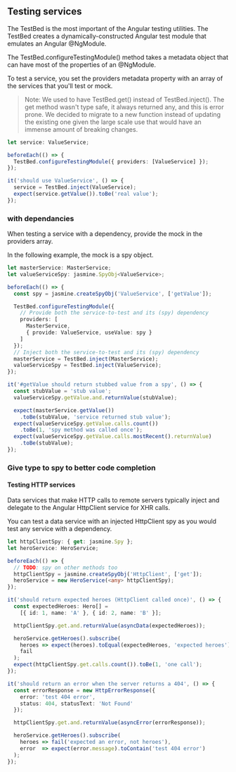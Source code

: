 ## Testing services

The TestBed is the most important of the Angular testing utilities. The TestBed creates a dynamically-constructed Angular test module that emulates an Angular @NgModule.

The TestBed.configureTestingModule() method takes a metadata object that can have most of the properties of an @NgModule.

To test a service, you set the providers metadata property with an array of the services that you'll test or mock.

> Note: We used to have TestBed.get() instead of TestBed.inject(). The get method wasn't type safe, it always returned any, and this is error prone. We decided to migrate to a new function instead of updating the existing one given the large scale use that would have an immense amount of breaking changes.

```typescript
let service: ValueService;

beforeEach(() => {
  TestBed.configureTestingModule({ providers: [ValueService] });
});

it('should use ValueService', () => {
  service = TestBed.inject(ValueService);
  expect(service.getValue()).toBe('real value');
});
```

### with dependancies
When testing a service with a dependency, provide the mock in the providers array.

In the following example, the mock is a spy object.

```typescript
let masterService: MasterService;
let valueServiceSpy: jasmine.SpyObj<ValueService>;

beforeEach(() => {
  const spy = jasmine.createSpyObj('ValueService', ['getValue']);

  TestBed.configureTestingModule({
    // Provide both the service-to-test and its (spy) dependency
    providers: [
      MasterService,
      { provide: ValueService, useValue: spy }
    ]
  });
  // Inject both the service-to-test and its (spy) dependency
  masterService = TestBed.inject(MasterService);
  valueServiceSpy = TestBed.inject(ValueService);
});

it('#getValue should return stubbed value from a spy', () => {
  const stubValue = 'stub value';
  valueServiceSpy.getValue.and.returnValue(stubValue);

  expect(masterService.getValue())
    .toBe(stubValue, 'service returned stub value');
  expect(valueServiceSpy.getValue.calls.count())
    .toBe(1, 'spy method was called once');
  expect(valueServiceSpy.getValue.calls.mostRecent().returnValue)
    .toBe(stubValue);
});
```

### Give type to spy to better code completion

#### Testing HTTP services

Data services that make HTTP calls to remote servers typically inject and delegate to the Angular HttpClient service for XHR calls.

You can test a data service with an injected HttpClient spy as you would test any service with a dependency.

``` typescript
let httpClientSpy: { get: jasmine.Spy };
let heroService: HeroService;

beforeEach(() => {
  // TODO: spy on other methods too
  httpClientSpy = jasmine.createSpyObj('HttpClient', ['get']);
  heroService = new HeroService(<any> httpClientSpy);
});

it('should return expected heroes (HttpClient called once)', () => {
  const expectedHeroes: Hero[] =
    [{ id: 1, name: 'A' }, { id: 2, name: 'B' }];

  httpClientSpy.get.and.returnValue(asyncData(expectedHeroes));

  heroService.getHeroes().subscribe(
    heroes => expect(heroes).toEqual(expectedHeroes, 'expected heroes'),
    fail
  );
  expect(httpClientSpy.get.calls.count()).toBe(1, 'one call');
});

it('should return an error when the server returns a 404', () => {
  const errorResponse = new HttpErrorResponse({
    error: 'test 404 error',
    status: 404, statusText: 'Not Found'
  });

  httpClientSpy.get.and.returnValue(asyncError(errorResponse));

  heroService.getHeroes().subscribe(
    heroes => fail('expected an error, not heroes'),
    error  => expect(error.message).toContain('test 404 error')
  );
});
```
